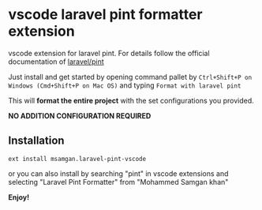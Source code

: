 # vscode laravel pint formatter extension

vscode extension for laravel pint. For details follow the official documentation of [laravel/pint](https://github.com/laravel/pint)

Just install and get started by opening command pallet by `Ctrl+Shift+P on Windows (Cmd+Shift+P on Mac OS)` and typing `Format with laravel pint`

This will **format the entire project** with the set configurations you provided.

**NO ADDITION CONFIGURATION REQUIRED**

## Installation

```shell
ext install msamgan.laravel-pint-vscode
```

or you can also install by searching "pint" in vscode extensions and selecting "Laravel Pint Formatter" from "Mohammed Samgan khan"

**Enjoy!**
